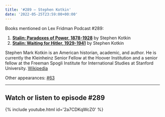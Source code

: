 ```yaml
---
title: '#289 – Stephen Kotkin'
date: '2022-05-25T23:59:00+00:00'
---
```


Books mentioned on Lex Fridman Podcast #289:

1. <b><a href="https://amzn.to/3FyWiHS" target="_blank" rel="sponsored noopener noreferrer">Stalin: Paradoxes of Power, 1878-1928</a></b> by Stephen Kotkin
2. <b><a href="https://amzn.to/3QB6UfC" target="_blank" rel="sponsored noopener noreferrer">Stalin: Waiting for Hitler, 1929-1941</a></b> by Stephen Kotkin

Stephen Mark Kotkin is an American historian, academic, and author. He is currently the Kleinheinz Senior Fellow at the Hoover Institution and a senior fellow at the Freeman Spogli Institute for International Studies at Stanford University. <a href="https://en.wikipedia.org/wiki/Stephen_Kotkin" target="_blank">Wikipedia</a>

Other appearances: [\#63](/63-stephen-kotkin/)

- - - - - -

## Watch or listen to episode #289

{% include youtube.html id='2a7CDKqWcZ0' %}